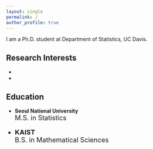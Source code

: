```yaml
---
layout: single
permalink: /
author_profile: true
---
```


I am a Ph.D. student at Department of Statistics, UC Davis.



## Research Interests

- 
- 



## Education

- **Seoul National University**
  <br><font size="4">M.S. in Statistics

- **KAIST**
  <br><font size="4">B.S. in Mathematical Sciences






